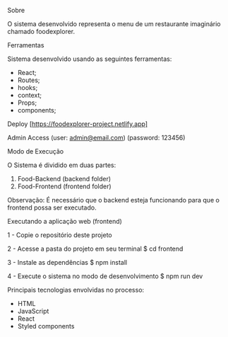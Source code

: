Sobre

O sistema desenvolvido representa o menu de um restaurante imaginário chamado foodexplorer.


Ferramentas

Sistema desenvolvido usando as seguintes ferramentas:

- React;
- Routes;
- hooks;
- context;
- Props;
- components;


Deploy
[https://foodexplorer-project.netlify.app]

Admin Access 
(user: admin@email.com)
(password: 123456)





Modo de Execução

O Sistema é dividido em duas partes:

1. Food-Backend (backend folder)
2. Food-Frontend (frontend folder)




Observação:
É necessário que o backend esteja funcionando para que o frontend possa ser executado.







Executando a aplicação web (frontend)

1 - Copie o repositório deste projeto

2 - Acesse a pasta do projeto em seu terminal
$ cd frontend

3 - Instale as dependências
$ npm install

4 - Execute o sistema no modo de desenvolvimento
$ npm run dev



Principais tecnologias envolvidas no processo:

- HTML
- JavaScript
- React
- Styled components


